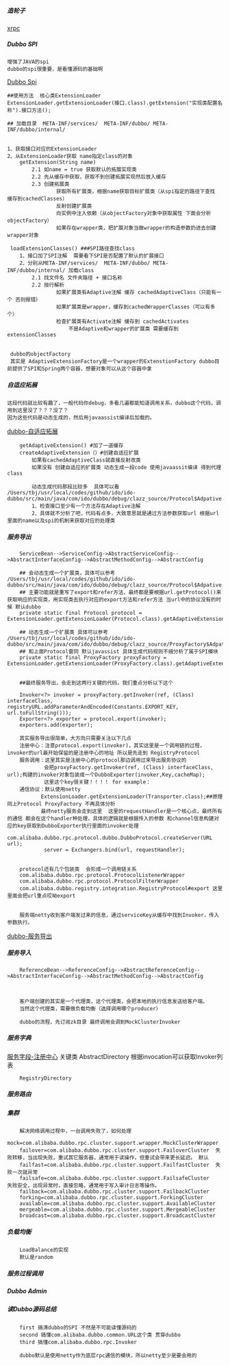 ##### 造轮子
[xrpc](https://github.com/xuyang0902/xrpc)

##### Dubbo SPI
    增强了JAVA的spi
    dubbo的spi很重要，是看懂源码的基础啊
[Dubbo Spi](http://dubbo.apache.org/zh-cn/docs/source_code_guide/dubbo-spi.html)
    
    ##使用方法  核心类ExtensionLoader
    ExtensionLoader.getExtensionLoader(接口.class).getExtension("实现类配置名称").接口方法();
    
    ## 加载目录  META-INF/services/  META-INF/dubbo/ META-INF/dubbo/internal/
    
    
    1、获取接口对应的ExtensionLoader
    2、从ExtensionLoader获取 name指定class的对象
        getExtension(String name)
            2.1 如name = true 获取默认的拓展实现类
            2.2 先从缓存中获取，获取不到创建拓展实现然后放入缓存
            2.3 创建拓展类
                    获取所有扩展类，根据name获取目标扩展类（从spi指定的路径下查找 缓存到cachedClasses）
                    反射创建扩展类
                    向实例中注入依赖（从objectFactory对象中获取属性 下面会分析objectFactory）
                    如果存在wrapper类，把扩展对象当做wrapper的构造参数扔进去创建wrapper对象
            
     loadExtensionClasses() ###SPI路径查找class
        1、接口加了SPI注解  需要看下SPI是否配置了默认的扩展接口 
        2、分别从META-INF/services/  META-INF/dubbo/ META-INF/dubbo/internal/ 加载class
            2.1 找文件名 文件夹路径 + 接口名称
            2.2 按行解析 
                    如果扩展类有Adaptive注解 缓存 cachedAdaptiveClass（只能有一个 否则报错）
                    如果扩展类是wrapper，缓存到cachedWrapperClasses（可以有多个）
                    检查扩展类有Activate注解 缓存到 cachedActivates 
                        不是Adaptive和wrapper的扩展类 需要缓存到 extensionClasses
                        
                        
     dubbo的objectFactory  
     其实是 AdaptiveExtensionFactory是一个wrapper的ExtenstionFactory dubbo目前提供了SPI和Spring两个容器，想要对象可以从这个容器中拿
    
##### 自适应拓展
    这段代码就比较有趣了，一般代码你debug，多看几遍都能知道调用关系，dubbo这个代码，调用到这里没了？？？没了？
    因为这些代码是动态生成的，然后用javaassist编译后加载的。

[dubbo-自适应拓展](http://dubbo.apache.org/zh-cn/docs/source_code_guide/adaptive-extension.html)    
        
        getAdaptiveExtension() #加了一道缓存
        createAdaptiveExtension（）#创建自适应扩展
            如果有cachedAdaptiveClass就直接反射改类
            如果没有 创建自适应的扩展类 动态生成一段code 使用javaassit编译 得到代理class
            
            动态生成代码那段比较多  具体可以看 /Users/tbj/usr/local/codes/github/ido/ido-dubbo/src/main/java/com/ido/dubbo/debug/clazz_source/Protocol$Adpative.java
            1、检查接口至少有一个方法存在Adaptive注解
            2、具体就不分析了吧，代码有点多，大致意思就是通过方法参数获取url 根据url里面的name以及spi的机制来获取对应的处理类
     
##### 服务导出
        ServiceBean-->ServiceConfig->AbstractServiceConfig-->AbstractInterfaceConfig-->AbstractMethodConfig-->AbstractConfig
    
        ## 会动态生成一个扩展类，具体可以参考 /Users/tbj/usr/local/codes/github/ido/ido-dubbo/src/main/java/com/ido/dubbo/debug/clazz_source/Protocol$Adpative.java
        ## 主要功能就是重写了export和refer方法，最终都是要根据url.getProtocol()来获取响应的实现类，用实现类去执行对应的export方法和refer方法 当url中的协议没有的时候 默认dubbo
        private static final Protocol protocol = ExtensionLoader.getExtensionLoader(Protocol.class).getAdaptiveExtension();
        
        ## 动态生成一个扩展类 具体可以参考 /Users/tbj/usr/local/codes/github/ido/ido-dubbo/src/main/java/com/ido/dubbo/debug/clazz_source/ProxyFactory$Adpative.java
        ## 和上面Protocol雷同 默认javassist 具体生成代码规则不细分析了属于SPI模块
        private static final ProxyFactory proxyFactory = ExtensionLoader.getExtensionLoader(ProxyFactory.class).getAdaptiveExtension();
        
        
        ##最终服务导出，会走到这两行关键的代码，我们重点分析以下这个
        
        Invoker<?> invoker = proxyFactory.getInvoker(ref, (Class) interfaceClass, registryURL.addParameterAndEncoded(Constants.EXPORT_KEY, url.toFullString()));
        Exporter<?> exporter = protocol.export(invoker);
        exporters.add(exporter);
        
        其实服务导出很简单，大方向只需要关注以下几点
        注册中心：注意protocol.export(invoker)，其实这里是一个调用链的过程，invoker的url最开始保留的是注册中心的地址 所以是先走到 RegistryProtocol  
        服务调用：这里其实是注册中心的protocol那边调用过来导出服务协议的
                会把proxyFactory.getInvoker(ref, (Class) interfaceClass, url);构建的invoker对象包装成一个DubboExporter(invoker,Key,cacheMap);
                这里这个key很关键！！！！ for example：
        通信协议：默认使用netty
               ExtensionLoader.getExtensionLoader(Transporter.class);##原理同上Protocol ProxyFactory 不再具体分析
               最终netty服务会走到这里  这里的requestHandler是一个核心点，最终所有的通信 都会在这个handler种处理，具体的逻辑就是根据传入的参数 和channel信息构建对应的key获取到DubboExporter执行里面的invoker处理
               com.alibaba.dubbo.rpc.protocol.dubbo.DubboProtocol.createServer(URL url);
                server = Exchangers.bind(url, requestHandler);
                

        protocol还有几个包装类  会形成一个调用链关系
        com.alibaba.dubbo.rpc.protocol.ProtocolListenerWrapper
        com.alibaba.dubbo.rpc.protocol.ProtocolFilterWrapper
        com.alibaba.dubbo.registry.integration.RegistryProtocol#export 这里里面会把url重点哎呦export
        
        
        服务端netty收到客户端发过来的信息，通过serviceKey从缓存中找到Invoker，传入参数执行。
        
    
[dubbo-服务导出](http://dubbo.apache.org/zh-cn/docs/source_code_guide/export-service.html)    

##### 服务导入
        ReferenceBean-->ReferenceConfig-->AbstractReferenceConfig-->AbstractInterfaceConfig-->AbstractMethodConfig-->AbstractConfig
        
        
        
        客户端创建的其实是一个代理类，这个代理类，会把本地的执行信息发送给客户端。
        当然这个代理类，需要做负载均衡（选择调用哪个producer）
        
        dubbo的流程，先订阅zk目录 最终调用会调到MockClusterInvoker
        
        
##### 服务字典
[服务字段-注册中心](http://dubbo.apache.org/zh-cn/docs/source_code_guide/directory.html)
        关键类
        AbstractDirectory  根据invocation可以获取Invoker列表
        
        RegistryDirectory


##### 服务路由
        

##### 集群

        解决网络调用过程中，一台调用失败了，如何处理
        mock=com.alibaba.dubbo.rpc.cluster.support.wrapper.MockClusterWrapper
        failover=com.alibaba.dubbo.rpc.cluster.support.FailoverCluster  失败转移，当出现失败，重试其它服务器，通常用于读操作，但重试会带来更长延迟。 默认
        failfast=com.alibaba.dubbo.rpc.cluster.support.FailfastCluster  失败一次就异常
        failsafe=com.alibaba.dubbo.rpc.cluster.support.FailsafeCluster   失败安全，出现异常时，直接忽略，通常用于写入审计日志等操作。
        failback=com.alibaba.dubbo.rpc.cluster.support.FailbackCluster 
        forking=com.alibaba.dubbo.rpc.cluster.support.ForkingCluster
        available=com.alibaba.dubbo.rpc.cluster.support.AvailableCluster
        mergeable=com.alibaba.dubbo.rpc.cluster.support.MergeableCluster
        broadcast=com.alibaba.dubbo.rpc.cluster.support.BroadcastCluster

##### 负载均衡
        LoadBalance的实现
        默认是random
##### 服务过程调用
##### Dubbo Admin


##### 读Dubbo源码总结
        first 搞清dubbo的SPI 不然是不可能读懂源码的
        second 搞懂com.alibaba.dubbo.common.URL这个类 贯穿dubbo
        third 搞懂com.alibaba.dubbo.rpc.Invoker
        
        dubbo默认是使用netty作为底层rpc通信的模块，所以netty至少是要会用的
